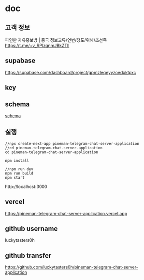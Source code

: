 # doc

## 고객 정보

파인만 자유홍보방 | 중국 정보교류/연변/청도/위해/조선족  
https://t.me/+v_RPIzqnmJBkZTll

## supabase

https://supabase.com/dashboard/project/gpmzleqeyyzoedxktpxc

## key

## schema

[schema](schema)

## 실행

```
//npx create-next-app pineman-telegram-chat-server-application
//cd pineman-telegram-chat-server-application
cd pineman-telegram-chat-server-application
```

```
npm install
```

```
//npm run dev
npm run build
npm start
```

http://localhost:3000

## vercel

https://pineman-telegram-chat-server-application.vercel.app

## github username

luckytasters0h

## github transfer

https://github.com/luckytasters0h/pineman-telegram-chat-server-application
